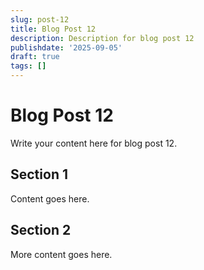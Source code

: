 ```yaml
---
slug: post-12
title: Blog Post 12
description: Description for blog post 12
publishdate: '2025-09-05'
draft: true
tags: []
---
```

# Blog Post 12

Write your content here for blog post 12.

## Section 1

Content goes here.

## Section 2

More content goes here.
